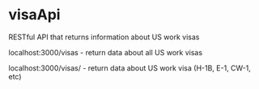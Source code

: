 # visaApi
RESTful API that returns information about US work visas

localhost:3000/visas - return data about all US work visas

localhost:3000/visas/<type> - return data about <type> US work visa (H-1B, E-1, CW-1, etc)
